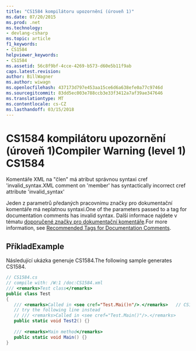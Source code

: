 ```yaml
---
title: "CS1584 kompilátoru upozornění (úroveň 1)"
ms.date: 07/20/2015
ms.prod: .net
ms.technology:
- devlang-csharp
ms.topic: article
f1_keywords:
- CS1584
helpviewer_keywords:
- CS1584
ms.assetid: 56c8f9bf-4cce-4269-b573-d60e5b11f9ab
caps.latest.revision: 
author: BillWagner
ms.author: wiwagn
ms.openlocfilehash: 437173d797e453aa15ce6d6a638efe0a77c9746d
ms.sourcegitcommit: 83dd5ec003e788ccb3e33f3412a7af39ae347646
ms.translationtype: MT
ms.contentlocale: cs-CZ
ms.lasthandoff: 03/15/2018
---
```

# <a name="compiler-warning-level-1-cs1584"></a><span data-ttu-id="ac91f-102">CS1584 kompilátoru upozornění (úroveň 1)</span><span class="sxs-lookup"><span data-stu-id="ac91f-102">Compiler Warning (level 1) CS1584</span></span>
<span data-ttu-id="ac91f-103">Komentáře XML na "člen" má atribut správnou syntaxi cref 'invalid_syntax.</span><span class="sxs-lookup"><span data-stu-id="ac91f-103">XML comment on 'member' has syntactically incorrect cref attribute 'invalid_syntax'</span></span>  
  
 <span data-ttu-id="ac91f-104">Jeden z parametrů předaných pracovnímu značky pro dokumentační komentáře má neplatnou syntaxi.</span><span class="sxs-lookup"><span data-stu-id="ac91f-104">One of the parameters passed to a tag for documentation comments has invalid syntax.</span></span> <span data-ttu-id="ac91f-105">Další informace najdete v tématu [doporučené značky pro dokumentační komentáře](../../csharp/programming-guide/xmldoc/recommended-tags-for-documentation-comments.md).</span><span class="sxs-lookup"><span data-stu-id="ac91f-105">For more information, see [Recommended Tags for Documentation Comments](../../csharp/programming-guide/xmldoc/recommended-tags-for-documentation-comments.md).</span></span>  
  
## <a name="example"></a><span data-ttu-id="ac91f-106">Příklad</span><span class="sxs-lookup"><span data-stu-id="ac91f-106">Example</span></span>  
 <span data-ttu-id="ac91f-107">Následující ukázka generuje CS1584.</span><span class="sxs-lookup"><span data-stu-id="ac91f-107">The following sample generates CS1584.</span></span>  
  
```csharp  
// CS1584.cs  
// compile with: /W:1 /doc:CS1584.xml  
/// <remarks>Test class</remarks>  
public class Test  
{  
   /// <remarks>Called in <see cref="Test.Mai()n"/>.</remarks>   // CS1584  
   // try the following line instead  
   // /// <remarks>Called in <see cref="Test.Main()"/>.</remarks>  
   public static void Test2() {}  
  
   /// <remarks>Main method</remarks>  
   public static void Main() {}  
}  
```
